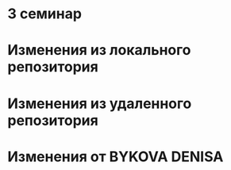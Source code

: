 # 3 семинар

# Изменения из локального репозитория

# Изменения из удаленного репозитория

# Изменения от BYKOVA DENISA
